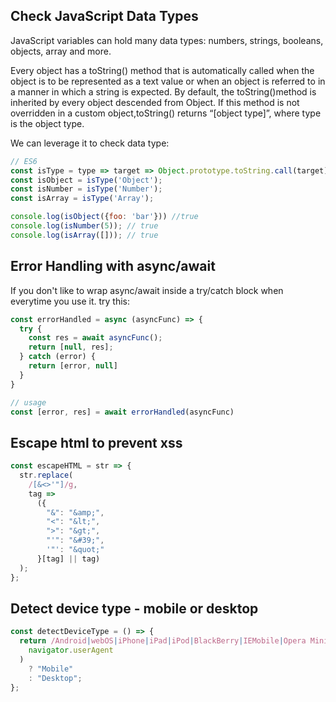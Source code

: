 ## Check JavaScript Data Types
JavaScript variables can hold many data types: numbers, strings, booleans, objects, array and more.

Every object has a toString() method that is automatically called when the object is to be represented as a text value or when an object is referred to in a manner in which a string is expected. By default, the toString()method is inherited by every object descended from Object. If this method is not overridden in a custom object,toString() returns “[object type]”, where type is the object type.

We can leverage it to check data type:

```js
// ES6
const isType = type => target => Object.prototype.toString.call(target) === `[object ${type}]`;
const isObject = isType('Object');
const isNumber = isType('Number');
const isArray = isType('Array');

console.log(isObject({foo: 'bar'})) //true
console.log(isNumber(5)); // true
console.log(isArray([])); // true
```

## Error Handling with async/await

If you don't like to wrap async/await inside a try/catch block when everytime you use it. try this:
```js
const errorHandled = async (asyncFunc) => {
  try {
    const res = await asyncFunc();
    return [null, res];
  } catch (error) {
    return [error, null]
  }
}

// usage
const [error, res] = await errorHandled(asyncFunc)
```

## Escape html to prevent xss

```js
const escapeHTML = str => {
  str.replace(
    /[&<>'"]/g,
    tag =>
      ({
        "&": "&amp;",
        "<": "&lt;",
        ">": "&gt;",
        "'": "&#39;",
        '"': "&quot;"
      }[tag] || tag)
  );
};
```

## Detect device type - mobile or desktop

```js
const detectDeviceType = () => {
  return /Android|webOS|iPhone|iPad|iPod|BlackBerry|IEMobile|Opera Mini/i.test(
    navigator.userAgent
  )
    ? "Mobile"
    : "Desktop";
};
```
